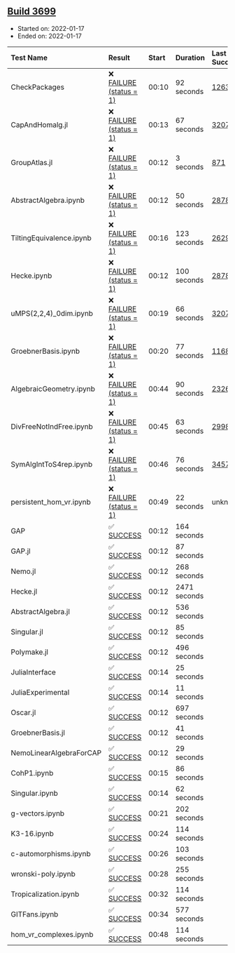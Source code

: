 ## [Build 3699](https://oscarci.mathematik.uni-kl.de/job/oscar-stable/3699/)

* Started on: 2022-01-17
* Ended on: 2022-01-17

| Test Name    | Result | Start | Duration | Last Success | First Failure |
|:-------------|:-------|:------|:---------|:-------------|:--------------|
| CheckPackages | ❌ [FAILURE (status = 1)](https://oscarci.mathematik.uni-kl.de/job/oscar-stable/3699/artifact/logs/build-3699/CheckPackages.log) | 00:10 | 92 seconds | [1263](https://oscarci.mathematik.uni-kl.de/job/oscar-stable/1263/) | [1264](https://oscarci.mathematik.uni-kl.de/job/oscar-stable/1264/) |
| CapAndHomalg.jl | ❌ [FAILURE (status = 1)](https://oscarci.mathematik.uni-kl.de/job/oscar-stable/3699/artifact/logs/build-3699/CapAndHomalg.jl.log) | 00:13 | 67 seconds | [3207](https://oscarci.mathematik.uni-kl.de/job/oscar-stable/3207/) | [3208](https://oscarci.mathematik.uni-kl.de/job/oscar-stable/3208/) |
| GroupAtlas.jl | ❌ [FAILURE (status = 1)](https://oscarci.mathematik.uni-kl.de/job/oscar-stable/3699/artifact/logs/build-3699/GroupAtlas.jl.log) | 00:12 | 3 seconds | [871](https://oscarci.mathematik.uni-kl.de/job/oscar-stable/871/) | [872](https://oscarci.mathematik.uni-kl.de/job/oscar-stable/872/) |
| AbstractAlgebra.ipynb | ❌ [FAILURE (status = 1)](https://oscarci.mathematik.uni-kl.de/job/oscar-stable/3699/artifact/logs/build-3699/AbstractAlgebra.ipynb.log) | 00:12 | 50 seconds | [2878](https://oscarci.mathematik.uni-kl.de/job/oscar-stable/2878/) | [2879](https://oscarci.mathematik.uni-kl.de/job/oscar-stable/2879/) |
| TiltingEquivalence.ipynb | ❌ [FAILURE (status = 1)](https://oscarci.mathematik.uni-kl.de/job/oscar-stable/3699/artifact/logs/build-3699/TiltingEquivalence.ipynb.log) | 00:16 | 123 seconds | [2629](https://oscarci.mathematik.uni-kl.de/job/oscar-stable/2629/) | [2630](https://oscarci.mathematik.uni-kl.de/job/oscar-stable/2630/) |
| Hecke.ipynb | ❌ [FAILURE (status = 1)](https://oscarci.mathematik.uni-kl.de/job/oscar-stable/3699/artifact/logs/build-3699/Hecke.ipynb.log) | 00:12 | 100 seconds | [2878](https://oscarci.mathematik.uni-kl.de/job/oscar-stable/2878/) | [2879](https://oscarci.mathematik.uni-kl.de/job/oscar-stable/2879/) |
| uMPS(2,2,4)_0dim.ipynb | ❌ [FAILURE (status = 1)](https://oscarci.mathematik.uni-kl.de/job/oscar-stable/3699/artifact/logs/build-3699/uMPS-2-2-4-_0dim.ipynb.log) | 00:19 | 66 seconds | [3207](https://oscarci.mathematik.uni-kl.de/job/oscar-stable/3207/) | [3208](https://oscarci.mathematik.uni-kl.de/job/oscar-stable/3208/) |
| GroebnerBasis.ipynb | ❌ [FAILURE (status = 1)](https://oscarci.mathematik.uni-kl.de/job/oscar-stable/3699/artifact/logs/build-3699/GroebnerBasis.ipynb.log) | 00:20 | 77 seconds | [1168](https://oscarci.mathematik.uni-kl.de/job/oscar-stable/1168/) | [1169](https://oscarci.mathematik.uni-kl.de/job/oscar-stable/1169/) |
| AlgebraicGeometry.ipynb | ❌ [FAILURE (status = 1)](https://oscarci.mathematik.uni-kl.de/job/oscar-stable/3699/artifact/logs/build-3699/AlgebraicGeometry.ipynb.log) | 00:44 | 90 seconds | [2326](https://oscarci.mathematik.uni-kl.de/job/oscar-stable/2326/) | [2327](https://oscarci.mathematik.uni-kl.de/job/oscar-stable/2327/) |
| DivFreeNotIndFree.ipynb | ❌ [FAILURE (status = 1)](https://oscarci.mathematik.uni-kl.de/job/oscar-stable/3699/artifact/logs/build-3699/DivFreeNotIndFree.ipynb.log) | 00:45 | 63 seconds | [2998](https://oscarci.mathematik.uni-kl.de/job/oscar-stable/2998/) | [2999](https://oscarci.mathematik.uni-kl.de/job/oscar-stable/2999/) |
| SymAlgIntToS4rep.ipynb | ❌ [FAILURE (status = 1)](https://oscarci.mathematik.uni-kl.de/job/oscar-stable/3699/artifact/logs/build-3699/SymAlgIntToS4rep.ipynb.log) | 00:46 | 76 seconds | [3457](https://oscarci.mathematik.uni-kl.de/job/oscar-stable/3457/) | [3458](https://oscarci.mathematik.uni-kl.de/job/oscar-stable/3458/) |
| persistent_hom_vr.ipynb | ❌ [FAILURE (status = 1)](https://oscarci.mathematik.uni-kl.de/job/oscar-stable/3699/artifact/logs/build-3699/persistent_hom_vr.ipynb.log) | 00:49 | 22 seconds | unknown | unknown |
| GAP | ✅ [SUCCESS](https://oscarci.mathematik.uni-kl.de/job/oscar-stable/3699/artifact/logs/build-3699/GAP.log) | 00:12 | 164 seconds |  |  |
| GAP.jl | ✅ [SUCCESS](https://oscarci.mathematik.uni-kl.de/job/oscar-stable/3699/artifact/logs/build-3699/GAP.jl.log) | 00:12 | 87 seconds |  |  |
| Nemo.jl | ✅ [SUCCESS](https://oscarci.mathematik.uni-kl.de/job/oscar-stable/3699/artifact/logs/build-3699/Nemo.jl.log) | 00:12 | 268 seconds |  |  |
| Hecke.jl | ✅ [SUCCESS](https://oscarci.mathematik.uni-kl.de/job/oscar-stable/3699/artifact/logs/build-3699/Hecke.jl.log) | 00:12 | 2471 seconds |  |  |
| AbstractAlgebra.jl | ✅ [SUCCESS](https://oscarci.mathematik.uni-kl.de/job/oscar-stable/3699/artifact/logs/build-3699/AbstractAlgebra.jl.log) | 00:12 | 536 seconds |  |  |
| Singular.jl | ✅ [SUCCESS](https://oscarci.mathematik.uni-kl.de/job/oscar-stable/3699/artifact/logs/build-3699/Singular.jl.log) | 00:12 | 85 seconds |  |  |
| Polymake.jl | ✅ [SUCCESS](https://oscarci.mathematik.uni-kl.de/job/oscar-stable/3699/artifact/logs/build-3699/Polymake.jl.log) | 00:12 | 496 seconds |  |  |
| JuliaInterface | ✅ [SUCCESS](https://oscarci.mathematik.uni-kl.de/job/oscar-stable/3699/artifact/logs/build-3699/JuliaInterface.log) | 00:14 | 25 seconds |  |  |
| JuliaExperimental | ✅ [SUCCESS](https://oscarci.mathematik.uni-kl.de/job/oscar-stable/3699/artifact/logs/build-3699/JuliaExperimental.log) | 00:14 | 11 seconds |  |  |
| Oscar.jl | ✅ [SUCCESS](https://oscarci.mathematik.uni-kl.de/job/oscar-stable/3699/artifact/logs/build-3699/Oscar.jl.log) | 00:12 | 697 seconds |  |  |
| GroebnerBasis.jl | ✅ [SUCCESS](https://oscarci.mathematik.uni-kl.de/job/oscar-stable/3699/artifact/logs/build-3699/GroebnerBasis.jl.log) | 00:12 | 41 seconds |  |  |
| NemoLinearAlgebraForCAP | ✅ [SUCCESS](https://oscarci.mathematik.uni-kl.de/job/oscar-stable/3699/artifact/logs/build-3699/NemoLinearAlgebraForCAP.log) | 00:12 | 29 seconds |  |  |
| CohP1.ipynb | ✅ [SUCCESS](https://oscarci.mathematik.uni-kl.de/job/oscar-stable/3699/artifact/logs/build-3699/CohP1.ipynb.log) | 00:15 | 86 seconds |  |  |
| Singular.ipynb | ✅ [SUCCESS](https://oscarci.mathematik.uni-kl.de/job/oscar-stable/3699/artifact/logs/build-3699/Singular.ipynb.log) | 00:14 | 62 seconds |  |  |
| g-vectors.ipynb | ✅ [SUCCESS](https://oscarci.mathematik.uni-kl.de/job/oscar-stable/3699/artifact/logs/build-3699/g-vectors.ipynb.log) | 00:21 | 202 seconds |  |  |
| K3-16.ipynb | ✅ [SUCCESS](https://oscarci.mathematik.uni-kl.de/job/oscar-stable/3699/artifact/logs/build-3699/K3-16.ipynb.log) | 00:24 | 114 seconds |  |  |
| c-automorphisms.ipynb | ✅ [SUCCESS](https://oscarci.mathematik.uni-kl.de/job/oscar-stable/3699/artifact/logs/build-3699/c-automorphisms.ipynb.log) | 00:26 | 103 seconds |  |  |
| wronski-poly.ipynb | ✅ [SUCCESS](https://oscarci.mathematik.uni-kl.de/job/oscar-stable/3699/artifact/logs/build-3699/wronski-poly.ipynb.log) | 00:28 | 255 seconds |  |  |
| Tropicalization.ipynb | ✅ [SUCCESS](https://oscarci.mathematik.uni-kl.de/job/oscar-stable/3699/artifact/logs/build-3699/Tropicalization.ipynb.log) | 00:32 | 114 seconds |  |  |
| GITFans.ipynb | ✅ [SUCCESS](https://oscarci.mathematik.uni-kl.de/job/oscar-stable/3699/artifact/logs/build-3699/GITFans.ipynb.log) | 00:34 | 577 seconds |  |  |
| hom_vr_complexes.ipynb | ✅ [SUCCESS](https://oscarci.mathematik.uni-kl.de/job/oscar-stable/3699/artifact/logs/build-3699/hom_vr_complexes.ipynb.log) | 00:48 | 114 seconds |  |  |
